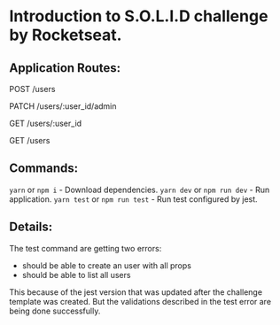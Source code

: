 # Introduction to S.O.L.I.D challenge by Rocketseat.
  

## Application Routes:

POST /users

PATCH /users/:user_id/admin

GET /users/:user_id

GET /users


## Commands:

`yarn` or `npm i` - Download dependencies.
`yarn dev` or `npm run dev` - Run application.
`yarn test` or  `npm run test` - Run test configured by jest.

## Details:
The test command are getting two errors:
* should be able to create an user with all props
* should be able to list all users

This because of the jest version that was updated after the challenge template was created.
But the validations described in the test error are being done successfully.